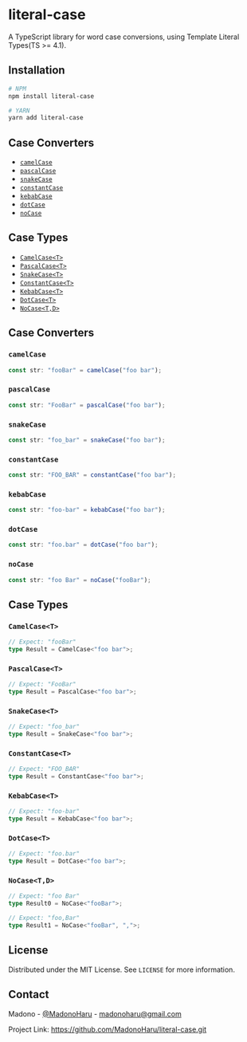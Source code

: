 # literal-case

A TypeScript library for word case conversions, using Template Literal Types(TS >= 4.1).

## Installation

```bash
# NPM
npm install literal-case

# YARN
yarn add literal-case
```

## Case Converters

- [`camelCase`](#camelcase)
- [`pascalCase`](#pascalcase)
- [`snakeCase`](#snakecase)
- [`constantCase`](#constantcase)
- [`kebabCase`](#kebabcase)
- [`dotCase`](#dotcase)
- [`noCase`](#nocase)

## Case Types

- [`CamelCase<T>`](#camelcaset)
- [`PascalCase<T>`](#pascalcaset)
- [`SnakeCase<T>`](#snakecaset)
- [`ConstantCase<T>`](#constantcaset)
- [`KebabCase<T>`](#kebabcaset)
- [`DotCase<T>`](#dotcaset)
- [`NoCase<T,D>`](#nocasetd)

## Case Converters

### `camelCase`

```ts
const str: "fooBar" = camelCase("foo bar");
```

### `pascalCase`

```ts
const str: "FooBar" = pascalCase("foo bar");
```

### `snakeCase`

```ts
const str: "foo_bar" = snakeCase("foo bar");
```

### `constantCase`

```ts
const str: "FOO_BAR" = constantCase("foo bar");
```

### `kebabCase`

```ts
const str: "foo-bar" = kebabCase("foo bar");
```

### `dotCase`

```ts
const str: "foo.bar" = dotCase("foo bar");
```

### `noCase`

```ts
const str: "foo Bar" = noCase("fooBar");
```

## Case Types

### `CamelCase<T>`

```ts
// Expect: "fooBar"
type Result = CamelCase<"foo bar">;
```

### `PascalCase<T>`

```ts
// Expect: "FooBar"
type Result = PascalCase<"foo bar">;
```

### `SnakeCase<T>`

```ts
// Expect: "foo_bar"
type Result = SnakeCase<"foo bar">;
```

### `ConstantCase<T>`

```ts
// Expect: "FOO_BAR"
type Result = ConstantCase<"foo bar">;
```

### `KebabCase<T>`

```ts
// Expect: "foo-bar"
type Result = KebabCase<"foo bar">;
```

### `DotCase<T>`

```ts
// Expect: "foo.bar"
type Result = DotCase<"foo bar">;
```

### `NoCase<T,D>`

```ts
// Expect: "foo Bar"
type Result0 = NoCase<"fooBar">;

// Expect: "foo,Bar"
type Result1 = NoCase<"fooBar", ",">;
```

## License

Distributed under the MIT License. See `LICENSE` for more information.

## Contact

Madono - [@MadonoHaru](https://twitter.com/MadonoHaru) - madonoharu@gmail.com

Project Link: https://github.com/MadonoHaru/literal-case.git
